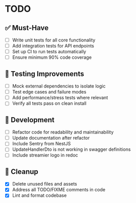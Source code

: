 # TODO

## ✅ Must-Have

- [ ] Write unit tests for all core functionality
- [ ] Add integration tests for API endpoints
- [ ] Set up CI to run tests automatically
- [ ] Ensure minimum 90% code coverage

## 🧪 Testing Improvements

- [ ] Mock external dependencies to isolate logic
- [ ] Test edge cases and failure modes
- [ ] Add performance/stress tests where relevant
- [ ] Verify all tests pass on clean install

## 🚧 Development

- [ ] Refactor code for readability and maintainability
- [ ] Update documentation after refactor
- [ ] Include Sentry from NestJS
- [ ] UpdateHandlerDto is not working in swagger definitions
- [ ] Include streamier logo in redoc

## 🧹 Cleanup

- [x] Delete unused files and assets
- [x] Address all TODO/FIXME comments in code
- [x] Lint and format codebase
